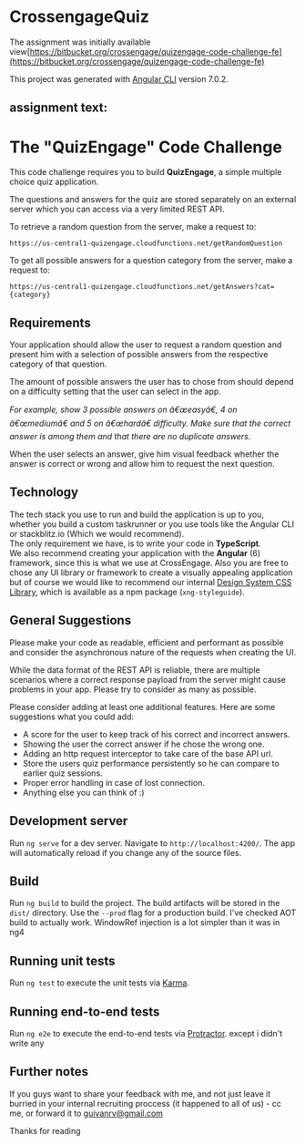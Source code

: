 # CrossengageQuiz

The assignment was initially available view[https://bitbucket.org/crossengage/quizengage-code-challenge-fe](https://bitbucket.org/crossengage/quizengage-code-challenge-fe)

This project was generated with [Angular CLI](https://github.com/angular/angular-cli) version 7.0.2.

## assignment text:
# The "QuizEngage" Code Challenge

This code challenge requires you to build **QuizEngage**, a simple multiple choice quiz application.

The questions and answers for the quiz are stored separately on an external server which you can access via a very limited REST API.

To retrieve a random question from the server, make a request to:
```
https://us-central1-quizengage.cloudfunctions.net/getRandomQuestion
```


To get all possible answers for a question category from the server, make a request to: 
```
https://us-central1-quizengage.cloudfunctions.net/getAnswers?cat={category}
```

## Requirements

Your application should allow the user to request a random question and present him with a selection of possible answers from the respective category of that question.

The amount of possible answers the user has to chose from should depend on a difficulty setting that the user can select in the app.

*For example, show 3 possible answers on â€œeasyâ€, 4 on â€œmediumâ€ and 5 on â€œhardâ€ difficulty.
Make sure that the correct answer is among them and that there are no duplicate answers.*

When the user selects an answer, give him visual feedback whether the answer is correct or wrong and allow him to request the next question.

## Technology

The tech stack you use to run and build the application is up to you, whether you build a custom taskrunner or you use tools like the Angular CLI or stackblitz.io (Which we would recommend).  
The only requirement we have, is to write your code in **TypeScript**.  
We also recommend creating your application with the **Angular** (6) framework, since this is what we use at CrossEngage.
Also you are free to chose any UI library or framework to create a visually appealing application but of course we would like to recommend
our internal [Design System CSS Library](https://crossengage.bitbucket.io/ "CrossEngage Design System"), which is available as a npm package (`xng-styleguide`).

## General Suggestions

Please make your code as readable, efficient and performant as possible and consider the asynchronous nature of the requests when creating the UI.

While the data format of the REST API is reliable, there are multiple scenarios where a correct response payload from the server might cause problems in your app.
Please try to consider as many as possible.

Please consider adding at least one additional features. Here are some suggestions what you could add:  
- A score for the user to keep track of his correct and incorrect answers.  
- Showing the user the correct answer if he chose the wrong one.  
- Adding an http request interceptor to take care of the base API url.  
- Store the users quiz performance persistently so he can compare to earlier quiz sessions.  
- Proper error handling in case of lost connection.  
- Anything else you can think of :)  

## Development server

Run `ng serve` for a dev server. Navigate to `http://localhost:4200/`. The app will automatically reload if you change any of the source files.

## Build

Run `ng build` to build the project. The build artifacts will be stored in the `dist/` directory. Use the `--prod` flag for a production build.
I've checked AOT build to actually work. WindowRef injection is a lot simpler than it was in ng4
## Running unit tests

Run `ng test` to execute the unit tests via [Karma](https://karma-runner.github.io).

## Running end-to-end tests

Run `ng e2e` to execute the end-to-end tests via [Protractor](http://www.protractortest.org/).
except i didn't write any

## Further notes

If you guys want to share your feedback with me, and not just leave it burried in your internal recruiting proccess (it happened to all of us) - cc me, or forward it to guivanrv@gmail.com 

Thanks for reading